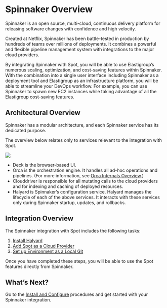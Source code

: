 # Spinnaker Overview

Spinnaker is an open source, multi-cloud, continuous delivery platform for releasing software changes with confidence and high velocity.

Created at Netflix, Spinnaker has been battle-tested in production by hundreds of teams over millions of deployments. It combines a powerful and flexible pipeline management system with integrations to the major cloud providers.

By integrating Spinnaker with Spot, you will be able to use Elastigroup’s numerous scaling, optimization, and cost-saving features within Spinnaker. With the combination into a single user interface including Spinnaker as a deployment tool and Elastigroup as an infrastructure platform, you will be able to streamline your DevOps workflow. For example, you can use Spinnaker to spawn new EC2 instances while taking advantage of all the Elastigroup cost-saving features.

## Architectural Overview

Spinnaker has a modular architecture, and each Spinnaker service has its dedicated purpose.

The overview below relates only to services relevant to the integration with Spot.

<img src="/tools-and-provisioning/_media/spinnaker overview_1.png" />

- Deck is the browser-based UI.
- Orca is the orchestration engine. It handles all ad-hoc operations and pipelines. (For more information, see [Orca Internals Overview](https://spinnaker.io/guides/developer/service-overviews/orca/).)
- Clouddriver is responsible for all mutating calls to the cloud providers and for indexing and caching of deployed resources.
- Halyard is Spinnaker’s configuration service. Halyard manages the lifecycle of each of the above services. It interacts with these services only during Spinnaker startup, updates, and rollbacks.

## Integration Overview

The Spinnaker integration with Spot includes the following tasks:

1. [Install Halyard](tools-and-provisioning/spinnaker/install-configure)
2. [Add Spot as a Cloud Provider](tools-and-provisioning/spinnaker/install-configure)
3. [Set up Environment as a Local Git](tools-and-provisioning/spinnaker/set-up-environment-as-local-git)

Once you have completed these steps, you will be able to use the Spot features directly from Spinnaker.

## What’s Next?

Go to the [Install and Configure](tools-and-provisioning/spinnaker/install-configure) procedures and get started with your Spinnaker integration.
